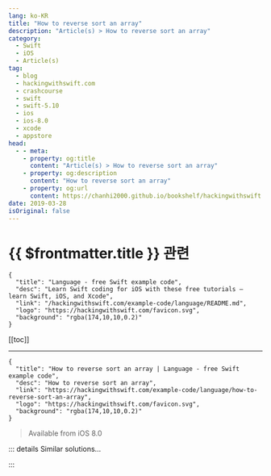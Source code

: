 ```yaml
---
lang: ko-KR
title: "How to reverse sort an array"
description: "Article(s) > How to reverse sort an array"
category:
  - Swift
  - iOS
  - Article(s)
tag: 
  - blog
  - hackingwithswift.com
  - crashcourse
  - swift
  - swift-5.10
  - ios
  - ios-8.0
  - xcode
  - appstore
head:
  - - meta:
    - property: og:title
      content: "Article(s) > How to reverse sort an array"
    - property: og:description
      content: "How to reverse sort an array"
    - property: og:url
      content: https://chanhi2000.github.io/bookshelf/hackingwithswift.com/example-code/language/how-to-reverse-sort-an-array.html
date: 2019-03-28
isOriginal: false
---
```


# {{ $frontmatter.title }} 관련

```component VPCard
{
  "title": "Language - free Swift example code",
  "desc": "Learn Swift coding for iOS with these free tutorials – learn Swift, iOS, and Xcode",
  "link": "/hackingwithswift.com/example-code/language/README.md",
  "logo": "https://hackingwithswift.com/favicon.svg",
  "background": "rgba(174,10,10,0.2)"
}
```

[[toc]]

---

```component VPCard
{
  "title": "How to reverse sort an array | Language - free Swift example code",
  "desc": "How to reverse sort an array",
  "link": "https://hackingwithswift.com/example-code/language/how-to-reverse-sort-an-array",
  "logo": "https://hackingwithswift.com/favicon.svg",
  "background": "rgba(174,10,10,0.2)"
}
```

> Available from iOS 8.0

<!-- TODO: 작성 -->

<!-- 
Regular sorting on comparable data is as easy as calling the `sort()` method, but if you want a *reverse* sort – e.g. highest to lowest numbers, or Z-A alphabetically – there are two options.

The first is to run a regular sort, reverse that sort, then convert the result to an array. For example:

```swift
let numbers = [100, 5, 53, 98, 29]
let reversed1 = Array(numbers.sorted().reversed())
```

The second option is to provide a custom closure to the `sorted()` method that sorts the opposite way to the default, like this:

```swift
let reversed2 = numbers.sorted { $0 > $1 }
```

Both of those will result in the array 100, 98, 53, 29, 5.

-->

::: details Similar solutions…

<!--
/example-code/arrays/how-to-sort-an-array-using-sort">How to sort an array using sort() 
/example-code/arrays/how-to-loop-through-an-array-in-reverse">How to loop through an array in reverse 
/example-code/language/how-to-sort-the-keys-of-your-json-using-codable">How to sort the keys of your JSON using Codable 
/example-code/strings/how-to-reverse-a-string-using-reversed">How to reverse a string using reversed() 
/example-code/language/how-to-convert-a-multidimensional-array-to-a-single-dimensional-array">How to convert a multidimensional array to a single-dimensional array</a>
-->

:::

